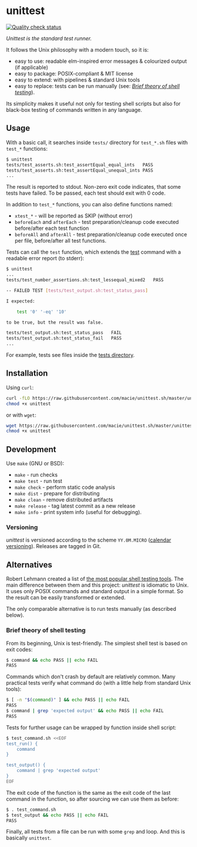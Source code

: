 # unittest

[![Quality check status](https://github.com/macie/unittest.sh/actions/workflows/check.yml/badge.svg)](https://github.com/macie/unittest.sh/actions/workflows/check.yml)

_Unittest is the standard test runner._

It follows the Unix philosophy with a modern touch, so it is:

- easy to use: readable elm-inspired error messages & colourized output (if applicable)
- easy to package: POSIX-compliant & MIT license
- easy to extend: with pipelines & standard Unix tools
- easy to replace: tests can be run manually (see: _[Brief theory of shell testing](#brief-theory-of-shell-testing)_).

Its simplicity makes it useful not only for testing shell scripts but also for black-box testing of commands written
in any language.

## Usage

With a basic call, it searches inside `tests/` directory for `test_*.sh` files with `test_*` functions:

```bash
$ unittest
tests/test_asserts.sh:test_assertEqual_equal_ints	PASS
tests/test_asserts.sh:test_assertEqual_unequal_ints	PASS
...
```

The result is reported to stdout. Non-zero exit code indicates, that some tests have failed. To be passed,
each test should exit with 0 code.

In addition to `test_*` functions, you can also define functions named:

- `xtest_*` - will be reported as SKIP (without error)
- `beforeEach` and `afterEach` - test preparation/cleanup code executed before/after each test function
- `beforeAll` and `afterAll` - test preparation/cleanup code executed once per file, before/after all test functions.

Tests can call the `test` function, which extends the [test](https://pubs.opengroup.org/onlinepubs/9699919799/utilities/test.html)
command with a readable error report (to stderr):

```bash
$ unittest
...
tests/test_number_assertions.sh:test_lessequal_mixed2	PASS

-- FAILED TEST [tests/test_output.sh:test_status_pass]

I expected:

    test '0' '-eq' '10'

to be true, but the result was false.

tests/test_output.sh:test_status_pass	FAIL
tests/test_output.sh:test_status_fail	PASS
...
```

For example, tests see files inside the [tests directory](./tests).

## Installation

Using `curl`:
```bash
curl -fLO https://raw.githubusercontent.com/macie/unittest.sh/master/unittest
chmod +x unittest
```

or with `wget`:

```bash
wget https://raw.githubusercontent.com/macie/unittest.sh/master/unittest
chmod +x unittest
```

## Development

Use `make` (GNU or BSD):

- `make` - run checks
- `make test` - run test
- `make check` - perform static code analysis
- `make dist` - prepare for distributing
- `make clean` - remove distributed artifacts
- `make release` - tag latest commit as a new release
- `make info` - print system info (useful for debugging).

### Versioning

_unittest_ is versioned according to the scheme `YY.0M.MICRO` ([calendar versioning](https://calver.org/)). Releases are tagged in Git.

## Alternatives

Robert Lehmann created a list of [the most popular shell testing tools](https://github.com/lehmannro/assert.sh#related-projects).
The main difference between them and this project: _unittest_ is idiomatic to Unix. It uses only POSIX commands
and standard output in a simple format. So the result can be easily transformed or extended.

The only comparable alternative is to run tests manually (as described below).

### Brief theory of shell testing

From its beginning, Unix is test-friendly. The simplest shell test is based on exit codes:

```bash
$ command && echo PASS || echo FAIL
PASS
```

Commands which don't crash by default are relatively common. Many practical tests verify what command do (with
a little help from standard Unix tools):

```bash
$ [ -n "$(command)" ] && echo PASS || echo FAIL
PASS
$ command | grep 'expected output' && echo PASS || echo FAIL
PASS
```

Tests for further usage can be wrapped by function inside shell script:

```bash
$ test_command.sh <<EOF
test_run() {
    command
}

test_output() {
    command | grep 'expected output'
}
EOF
```

The exit code of the function is the same as the exit code of the last command in the function, so after sourcing we can use them as before:

```bash
$ . test_command.sh
$ test_output && echo PASS || echo FAIL
PASS
```

Finally, all tests from a file can be run with some `grep` and loop. And this is basically `unittest`.
